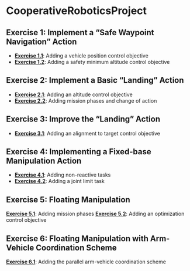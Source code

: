 # CooperativeRoboticsProject

## Exercise 1: Implement a “Safe Waypoint Navigation” Action

- [**Exercise 1.1**](https://github.com/programmatoroSeduto/CooperativeRoboticsProject/tree/ex1part1): Adding a vehicle position control objective
- [**Exercise 1.2**](https://github.com/programmatoroSeduto/CooperativeRoboticsProject/tree/ex1part2): Adding a safety minimum altitude control objective


## Exercise 2:  Implement a Basic “Landing” Action

- [**Exercise 2.1**](https://github.com/programmatoroSeduto/CooperativeRoboticsProject/tree/ex2part1): Adding an altitude control objective
- [**Exercise 2.2**](https://github.com/programmatoroSeduto/CooperativeRoboticsProject/tree/ex2part2): Adding mission phases and change of action

## Exercise 3:  Improve the “Landing” Action

- [**Exercise 3.1**](https://github.com/programmatoroSeduto/CooperativeRoboticsProject/tree/ex3part1): Adding an alignment to target control objective


## Exercise 4: Implementing a Fixed-base Manipulation Action

- [**Exercise 4.1**](https://github.com/programmatoroSeduto/CooperativeRoboticsProject/tree/ex4part1): Adding non-reactive tasks
- [**Exercise 4.2**](https://github.com/programmatoroSeduto/CooperativeRoboticsProject/tree/ex4part2): Adding a joint limit task


## Exercise 5: Floating Manipulation

[**Exercise 5.1**](https://github.com/programmatoroSeduto/CooperativeRoboticsProject/tree/ex5part1): Adding mission phases
[**Exercise 5.2**](https://github.com/programmatoroSeduto/CooperativeRoboticsProject/tree/ex5part2): Adding an optimization control objective


## Exercise 6:  Floating Manipulation with Arm-Vehicle Coordination Scheme

[**Exercise 6.1**](https://github.com/programmatoroSeduto/CooperativeRoboticsProject/tree/ex6part1): Adding the parallel arm-vehicle coordination scheme
